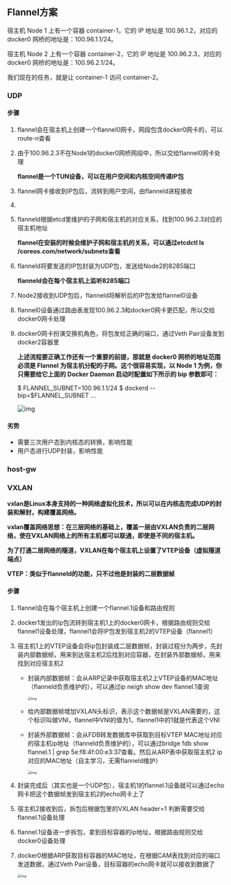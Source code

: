 ## Flannel方案

宿主机 Node 1 上有一个容器 container-1，它的 IP 地址是 100.96.1.2，对应的 docker0 网桥的地址是：100.96.1.1/24。

宿主机 Node 2 上有一个容器 container-2，它的 IP 地址是 100.96.2.3，对应的 docker0 网桥的地址是：100.96.2.1/24。

我们现在的任务，就是让 container-1 访问 container-2。

### UDP

#### 步骤

1. flannel会在宿主机上创建一个flannel0网卡，网段包含docker0网卡的，可以route-n查看

2. 由于100.96.2.3不在Node1的docker0网桥网段中，所以交给flannel0网卡处理

   **flannel是一个TUN设备，可以在用户空间和内核空间传递IP包**

3. flannel网卡接收到IP包后，流转到用户空间，由flanneld进程接收

4. 

5. flanneld根据etcd里维护的子网和宿主机的对应关系，找到100.96.2.3对应的宿主机地址

   **flannel在安装的时候会维护子网和宿主机的关系，可以通过etcdctl ls /coreos.com/network/subnets查看**

6. flanneld将要发送的IP包封装为UDP包，发送给Node2的8285端口

   **flanneld会在每个宿主机上监听8285端口**

7. Node2接收到UDP包后，flanneld将解析后的IP包发给flannel0设备

8. flannel0设备通过路由表发现100.96.2.3和docker0网卡更匹配，所以交给docker0网卡处理

9. docker0网卡扮演交换机角色，将包发给正确的端口，通过Veth Pair设备发到docker2容器里

   **上述流程要正确工作还有一个重要的前提，那就是 docker0 网桥的地址范围必须是 Flannel 为宿主机分配的子网。这个很容易实现，以 Node 1 为例，你只需要给它上面的 Docker Daemon 启动时配置如下所示的 bip 参数即可：**

   $ FLANNEL_SUBNET=100.96.1.1/24
   $ dockerd --bip=$FLANNEL_SUBNET ...

   ![img](https://static001.geekbang.org/resource/image/83/6c/8332564c0547bf46d1fbba2a1e0e166c.jpg)



#### 劣势

- 需要三次用户态到内核态的转换，影响性能
- 用户态进行UDP封装，影响性能



### host-gw





### VXLAN

**vxlan是Linux本身支持的一种网络虚拟化技术，所以可以在内核态完成UDP的封装和解封，构建覆盖网络。**

**vxlan覆盖网络思想：在三层网络的基础上，覆盖一层由VXLAN负责的二层网络，使在VXLAN网络上的所有主机都可以联通，即使是不同的宿主机。**

**为了打通二层网络的隧道，VXLAN在每个宿主机上设置了VTEP设备（虚拟隧道端点）**

**VTEP：类似于flanneld的功能，只不过他是封装的二层数据帧**

#### 步骤

1. flannel会在每个宿主机上创建一个flannel.1设备和路由规则

2. docker1发出的ip包流转到宿主机1上的docker0网卡，根据路由规则交给flannel1设备处理，flannel1会将IP包发到宿主机2的VTEP设备（flannel1）

3. 宿主机1上的VTEP设备会将ip包封装成二层数据帧，封装过程分为两步，先封装内部数据帧，用来到达宿主机2后找到对应容器，在封装外部数据帧，用来找到对应宿主机2

   - 封装内部数据帧：会从ARP记录中获取宿主机2上VTEP设备的MAC地址（flanneld负责维护的），可以通过ip neigh show dev flannel.1查询

     <img src="https://static001.geekbang.org/resource/image/f2/55/f208fba66d2b58405864882342b23255.jpg" alt="img" style="zoom: 50%;" />

   - 给内部数据帧增加VXLAN头标识，表示这个数据帧是VXLAN需要的，这个标识叫做VNI，flannel中VNI的值为1，flannel1中的1就是代表这个VNI

   - 封装外部数据帧：会从FDB转发数据库中获取到目标VTEP MAC地址对应的宿主机ip地址（flanneld负责维护的），可以通过bridge fdb show flannel.1 | grep 5e:f8:4f:00:e3:37查看。然后从ARP表中获取宿主机2 ip对应的MAC地址（自主学习，无需flanneld维护）

     <img src="https://static001.geekbang.org/resource/image/8c/85/8cede8f74a57617494027ba137383f85.jpg" alt="img" style="zoom: 50%;" />

   

4. 封装完成后（其实也是一个UDP包），宿主机1的flannel.1设备就可以通过echo网卡把这个数据帧发到宿主机2的echo网卡上了

5. 宿主机2接收到后，拆包后根据包里的VXLAN header=1 判断需要交给flannel.1设备处理

6. flannel.1设备进一步拆包，拿到目标容器的ip地址，根据路由规则交给docker0设备处理

7. docker0根据ARP获取目标容器的MAC地址，在根据CAM表找到对应的端口发送数据，通过Veth Pair设备，目标容器的echo网卡就可以接收到数据了

   <img src="https://static001.geekbang.org/resource/image/03/f5/03185fab251a833fef7ed6665d5049f5.jpg" alt="img" style="zoom: 50%;" />



















